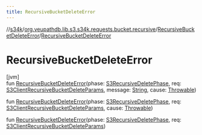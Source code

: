 ```yaml
---
title: RecursiveBucketDeleteError
---
```

//[s34k](../../../index.html)/[org.veupathdb.lib.s3.s34k.requests.bucket.recursive](../index.html)/[RecursiveBucketDeleteError](index.html)/[RecursiveBucketDeleteError](-recursive-bucket-delete-error.html)



# RecursiveBucketDeleteError



[jvm]\
fun [RecursiveBucketDeleteError](-recursive-bucket-delete-error.html)(phase: [S3RecursiveDeletePhase](../-s3-recursive-delete-phase/index.html), req: [S3ClientRecursiveBucketDeleteParams](../-s3-client-recursive-bucket-delete-params/index.html), message: [String](https://kotlinlang.org/api/latest/jvm/stdlib/kotlin/-string/index.html), cause: [Throwable](https://kotlinlang.org/api/latest/jvm/stdlib/kotlin/-throwable/index.html))

fun [RecursiveBucketDeleteError](-recursive-bucket-delete-error.html)(phase: [S3RecursiveDeletePhase](../-s3-recursive-delete-phase/index.html), req: [S3ClientRecursiveBucketDeleteParams](../-s3-client-recursive-bucket-delete-params/index.html), cause: [Throwable](https://kotlinlang.org/api/latest/jvm/stdlib/kotlin/-throwable/index.html))

fun [RecursiveBucketDeleteError](-recursive-bucket-delete-error.html)(phase: [S3RecursiveDeletePhase](../-s3-recursive-delete-phase/index.html), req: [S3ClientRecursiveBucketDeleteParams](../-s3-client-recursive-bucket-delete-params/index.html))




